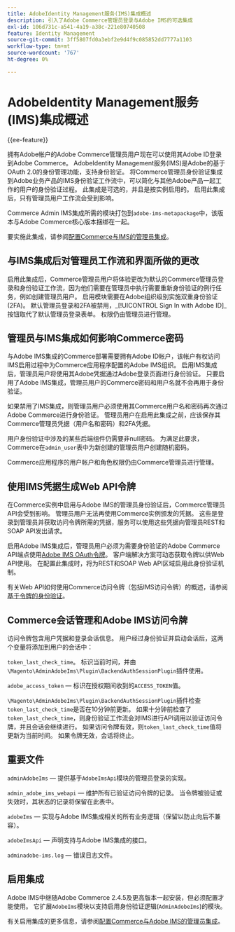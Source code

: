 ```yaml
---
title: AdobeIdentity Management服务(IMS)集成概述
description: 引入了Adobe Commerce管理员登录与Adobe IMS的可选集成
exl-id: 106d731c-a541-4a19-a38c-221e80740508
feature: Identity Management
source-git-commit: 3ff5807fd0a3ebf2e9d4f9c085852dd7777a1103
workflow-type: tm+mt
source-wordcount: '767'
ht-degree: 0%

---
```


# AdobeIdentity Management服务(IMS)集成概述

{{ee-feature}}

拥有Adobe帐户的Adobe Commerce管理员用户现在可以使用其Adobe ID登录到Adobe Commerce。 AdobeIdentity Management服务(IMS)是Adobe的基于OAuth 2.0的身份管理功能，支持身份验证。 将Commerce管理员身份验证集成到Adobe业务产品的IMS身份验证工作流中，可以简化与其他Adobe产品一起工作的用户的身份验证过程。 此集成是可选的，并且是按实例启用的。 启用此集成后，只有管理员用户工作流会受到影响。 

Commerce Admin IMS集成所需的模块打包到`adobe-ims-metapackage`中，该版本与Adobe Commerce核心版本捆绑在一起。

要实施此集成，请参阅[配置Commerce与IMS的管理员集成](./adobe-ims-config.md)。

## 与IMS集成后对管理员工作流和界面所做的更改

启用此集成后，Commerce管理员用户将体验更改为默认的Commerce管理员登录和身份验证工作流，因为他们需要在管理员中执行需要重新身份验证的例行任务，例如创建管理员用户。 启用模块需要在Adobe组织级别实施双重身份验证(2FA)。 默认管理员登录和2FA被禁用，_[!UICONTROL Sign In with Adobe ID]_按钮取代了默认管理员登录表单。 权限仍由管理员进行管理。

## 管理员与IMS集成如何影响Commerce密码

与Adobe IMS集成的Commerce部署需要拥有Adobe ID帐户，该帐户有权访问IMS启用过程中为Commerce应用程序配置的Adobe IMS组织。  启用IMS集成后，管理员用户将使用其Adobe凭据通过Adobe登录页面进行身份验证。 只要启用了Adobe IMS集成，管理员用户的Commerce密码和用户名就不会再用于身份验证。

如果禁用了IMS集成，则管理员用户必须使用其Commerce用户名和密码再次通过Adobe Commerce进行身份验证。 管理员用户在启用此集成之前，应该保存其Commerce管理员凭据（用户名和密码）和2FA凭据。

用户身份验证中涉及的某些后端组件仍需要非null密码。 为满足此要求，Commerce在`admin_user`表中为新创建的管理员用户创建随机密码。

Commerce应用程序的用户帐户和角色权限仍由Commerce管理员进行管理。


## 使用IMS凭据生成Web API令牌

在Commerce实例中启用与Adobe IMS的管理员身份验证后，Commerce管理员API会受到影响。 管理员用户无法再使用Commerce实例颁发的凭据。 这些是登录到管理员并获取访问令牌所需的凭据，服务可以使用这些凭据向管理员REST和SOAP API发出请求。

启用Adobe IMS集成后，管理员用户必须为需要身份验证的Adobe Commerce API端点使用[Adobe IMS OAuth令牌](https://developer.adobe.com/developer-console/docs/guides/authentication/OAuthIntegration/)。 客户端解决方案可动态获取令牌以供Web API使用。 在配置此集成时，将为REST和SOAP Web API区域启用此身份验证机制。

有关Web API如何使用Commerce访问令牌（包括IMS访问令牌）的概述，请参阅[基于令牌的身份验证](https://developer.adobe.com/commerce/webapi/get-started/authentication/gs-authentication-token/)。

## Commerce会话管理和Adobe IMS访问令牌

访问令牌包含用户凭据和登录会话信息。 用户经过身份验证并启动会话后，这两个变量将添加到用户的会话中：

`token_last_check_time`。 标识当前时间，并由`\Magento\AdminAdobeIms\Plugin\BackendAuthSessionPlugin`插件使用。

`adobe_access_token` — 标识在授权期间收到的`ACCESS_TOKEN`值。

`\Magento\AdminAdobeIms\Plugin\BackendAuthSessionPlugin`插件检查`token_last_check_time`是否在10分钟前更新。 如果十分钟前检查了`token_last_check_time`，则身份验证工作流会对IMS进行API调用以验证访问令牌，并且会话会继续进行。 如果访问令牌有效，则`token_last_check_time`值将更新为当前时间。 如果令牌无效，会话将终止。

## 重要文件

`adminAdobeIms` — 提供基于`AdobeImsApi`模块的管理员登录的实现。

`admin_adobe_ims_webapi` — 维护所有已验证访问令牌的记录。 当令牌被验证或失效时，其状态的记录将保留在此表中。

`adobeIms` — 实现与Adobe IMS集成相关的所有业务逻辑（保留以防止向后不兼容）。

`adobeImsApi` — 声明支持与Adobe IMS集成的接口。

`adminadobe-ims.log` — 错误日志文件。

## 启用集成

Adobe IMS中继随Adobe Commerce 2.4.5及更高版本一起安装，但必须配置才能使用。 它扩展`AdobeIms`模块以支持启用身份验证逻辑(`AdminAdobeIms`)的模块。

有关启用集成的更多信息，请参阅[配置Commerce与Adobe IMS的管理员集成](./adobe-ims-config.md)。
